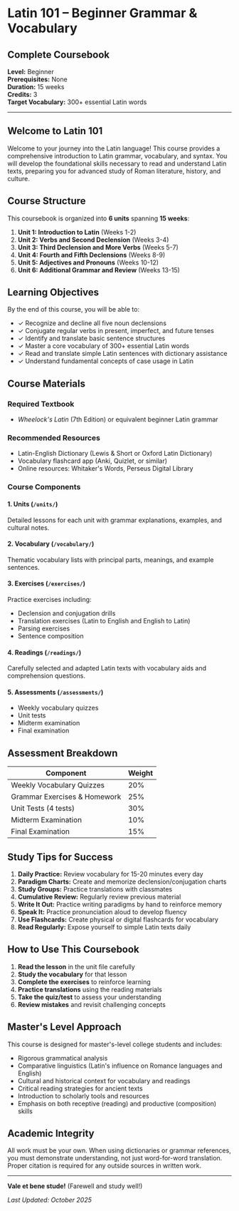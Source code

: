 # Latin 101 – Beginner Grammar & Vocabulary
## Complete Coursebook

**Level:** Beginner  
**Prerequisites:** None  
**Duration:** 15 weeks  
**Credits:** 3  
**Target Vocabulary:** 300+ essential Latin words

---

## Welcome to Latin 101

Welcome to your journey into the Latin language! This course provides a comprehensive introduction to Latin grammar, vocabulary, and syntax. You will develop the foundational skills necessary to read and understand Latin texts, preparing you for advanced study of Roman literature, history, and culture.

## Course Structure

This coursebook is organized into **6 units** spanning **15 weeks**:

1. **Unit 1: Introduction to Latin** (Weeks 1-2)
2. **Unit 2: Verbs and Second Declension** (Weeks 3-4)
3. **Unit 3: Third Declension and More Verbs** (Weeks 5-7)
4. **Unit 4: Fourth and Fifth Declensions** (Weeks 8-9)
5. **Unit 5: Adjectives and Pronouns** (Weeks 10-12)
6. **Unit 6: Additional Grammar and Review** (Weeks 13-15)

## Learning Objectives

By the end of this course, you will be able to:

- ✓ Recognize and decline all five noun declensions
- ✓ Conjugate regular verbs in present, imperfect, and future tenses
- ✓ Identify and translate basic sentence structures
- ✓ Master a core vocabulary of 300+ essential Latin words
- ✓ Read and translate simple Latin sentences with dictionary assistance
- ✓ Understand fundamental concepts of case usage in Latin

## Course Materials

### Required Textbook
- *Wheelock's Latin* (7th Edition) or equivalent beginner Latin grammar

### Recommended Resources
- Latin-English Dictionary (Lewis & Short or Oxford Latin Dictionary)
- Vocabulary flashcard app (Anki, Quizlet, or similar)
- Online resources: Whitaker's Words, Perseus Digital Library

### Course Components

#### 1. **Units** (`/units/`)
Detailed lessons for each unit with grammar explanations, examples, and cultural notes.

#### 2. **Vocabulary** (`/vocabulary/`)
Thematic vocabulary lists with principal parts, meanings, and example sentences.

#### 3. **Exercises** (`/exercises/`)
Practice exercises including:
- Declension and conjugation drills
- Translation exercises (Latin to English and English to Latin)
- Parsing exercises
- Sentence composition

#### 4. **Readings** (`/readings/`)
Carefully selected and adapted Latin texts with vocabulary aids and comprehension questions.

#### 5. **Assessments** (`/assessments/`)
- Weekly vocabulary quizzes
- Unit tests
- Midterm examination
- Final examination

## Assessment Breakdown

| Component | Weight |
|-----------|--------|
| Weekly Vocabulary Quizzes | 20% |
| Grammar Exercises & Homework | 25% |
| Unit Tests (4 tests) | 30% |
| Midterm Examination | 10% |
| Final Examination | 15% |

## Study Tips for Success

1. **Daily Practice:** Review vocabulary for 15-20 minutes every day
2. **Paradigm Charts:** Create and memorize declension/conjugation charts
3. **Study Groups:** Practice translations with classmates
4. **Cumulative Review:** Regularly review previous material
5. **Write It Out:** Practice writing paradigms by hand to reinforce memory
6. **Speak It:** Practice pronunciation aloud to develop fluency
7. **Use Flashcards:** Create physical or digital flashcards for vocabulary
8. **Read Regularly:** Expose yourself to simple Latin texts daily

## How to Use This Coursebook

1. **Read the lesson** in the unit file carefully
2. **Study the vocabulary** for that lesson
3. **Complete the exercises** to reinforce learning
4. **Practice translations** using the reading materials
5. **Take the quiz/test** to assess your understanding
6. **Review mistakes** and revisit challenging concepts

## Master's Level Approach

This course is designed for master's-level college students and includes:

- Rigorous grammatical analysis
- Comparative linguistics (Latin's influence on Romance languages and English)
- Cultural and historical context for vocabulary and readings
- Critical reading strategies for ancient texts
- Introduction to scholarly tools and resources
- Emphasis on both receptive (reading) and productive (composition) skills

## Academic Integrity

All work must be your own. When using dictionaries or grammar references, you must demonstrate understanding, not just word-for-word translation. Proper citation is required for any outside sources in written work.

---

**Vale et bene stude!** (Farewell and study well!)

*Last Updated: October 2025*
